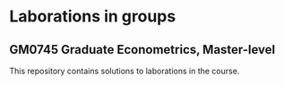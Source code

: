 # Laborations in groups
## GM0745 Graduate Econometrics, Master-level

This repository contains solutions to laborations in the course.